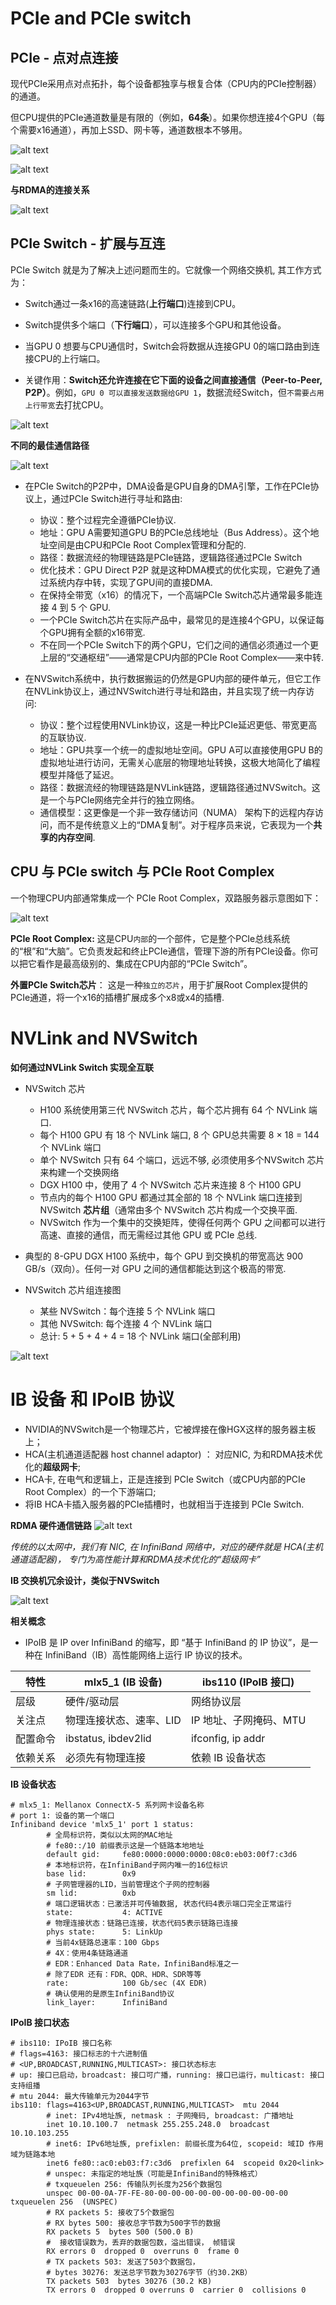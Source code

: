# PCIe and PCIe switch

## PCIe - 点对点连接

现代PCIe采用点对点拓扑，每个设备都独享与根复合体（CPU内的PCIe控制器）的通道。

但CPU提供的PCIe通道数量是有限的（例如，**64条**）。如果你想连接4个GPU（每个需要x16通道），再加上SSD、网卡等，通道数根本不够用。

![alt text](images/image.png)

![alt text](images/image-2.png)

**与RDMA的连接关系** <br>

![alt text](images/image-3.png)

## PCIe Switch - 扩展与互连
PCIe Switch 就是为了解决上述问题而生的。它就像一个网络交换机, 其工作方式为：

- Switch通过一条x16的高速链路(**上行端口**)连接到CPU。

- Switch提供多个端口（**下行端口**），可以连接多个GPU和其他设备。

- 当GPU 0 想要与CPU通信时，Switch会将数据从连接GPU 0的端口路由到连接CPU的上行端口。

- 关键作用：**Switch还允许连接在它下面的设备之间直接通信（Peer-to-Peer, P2P）**。例如，`GPU 0 可以直接发送数据给GPU 1`，数据流经Switch，但`不需要占用上行带宽`去打扰CPU。


![alt text](images/image-1.png)

**不同的最佳通信路径** <br>

![alt text](images/image-5.png)

- 在PCIe Switch的P2P中，DMA设备是GPU自身的DMA引擎，工作在PCIe协议上，通过PCIe Switch进行寻址和路由:
  - 协议：整个过程完全遵循PCIe协议.
  - 地址：GPU A需要知道GPU B的PCIe总线地址（Bus Address）。这个地址空间是由CPU和PCIe Root Complex管理和分配的.
  - 路径：数据流经的物理链路是PCIe链路，逻辑路径通过PCIe Switch
  - 优化技术：GPU Direct P2P 就是这种DMA模式的优化实现，它避免了通过系统内存中转，实现了GPU间的直接DMA.
  - 在保持全带宽（x16）的情况下，一个高端PCIe Switch芯片通常最多能连接 4 到 5 个 GPU.
  - 一个PCIe Switch芯片在实际产品中，最常见的是连接4个GPU，以保证每个GPU拥有全额的x16带宽.
  - 不在同一个PCIe Switch下的两个GPU，它们之间的通信必须通过一个更上层的“交通枢纽”——通常是CPU内部的PCIe Root Complex——来中转.


- 在NVSwitch系统中，执行数据搬运的仍然是GPU内部的硬件单元，但它工作在NVLink协议上，通过NVSwitch进行寻址和路由，并且实现了统一内存访问:
  - 协议：整个过程使用NVLink协议，这是一种比PCIe延迟更低、带宽更高的互联协议.
  - 地址：GPU共享一个统一的虚拟地址空间。GPU A可以直接使用GPU B的虚拟地址进行访问，无需关心底层的物理地址转换，这极大地简化了编程模型并降低了延迟。
  - 路径：数据流经的物理链路是NVLink链路，逻辑路径通过NVSwitch。这是一个与PCIe网络完全并行的独立网络。
  - 通信模型：这更像是一个非一致存储访问（NUMA） 架构下的远程内存访问，而不是传统意义上的“DMA复制”。对于程序员来说，它表现为一个**共享的内存空间**.

## CPU 与 PCIe switch 与 PCIe Root Complex
一个物理CPU内部通常集成一个 PCIe Root Complex，双路服务器示意图如下：<br>

![alt text](images/deepseek_mermaid_20251009_b9e940.png)


**PCIe Root Complex:** 这是CPU`内部`的一个部件，它是整个PCIe总线系统的“根”和“大脑”。它负责发起和终止PCIe通信，管理下游的所有PCIe设备。你可以把它看作是最高级别的、集成在CPU内部的“PCIe Switch”。

**外置PCIe Switch芯片**： 这是一种`独立的芯片`，用于扩展Root Complex提供的PCIe通道，将一个x16的插槽扩展成多个x8或x4的插槽.

# NVLink and NVSwitch

**如何通过NVLink Switch 实现全互联**

- NVSwitch 芯片
  - H100 系统使用第三代 NVSwitch 芯片，每个芯片拥有 64 个 NVLink 端口.
  - 每个 H100 GPU 有 18 个 NVLink 端口, 8 个 GPU总共需要 8 × 18 = 144 个 NVLink 端口
  - 单个 NVSwitch 只有 64 个端口，远远不够, 必须使用多个NVSwitch 芯片来构建一个交换网络
  - DGX H100 中，使用了 4 个 NVSwitch 芯片来连接 8 个 H100 GPU
  - 节点内的每个 H100 GPU 都通过其全部的 18 个 NVLink 端口连接到 NVSwitch **芯片组**（通常由多个 NVSwitch 芯片构成一个交换平面.
  - NVSwitch 作为一个集中的交换矩阵，使得任何两个 GPU 之间都可以进行高速、直接的通信，而无需经过其他 GPU 或 PCIe 总线.

- 典型的 8-GPU DGX H100 系统中，每个 GPU 到交换机的带宽高达 900 GB/s（双向）。任何一对 GPU 之间的通信都能达到这个极高的带宽.

- NVSwitch 芯片组连接图
  - 某些 NVSwitch：每个连接 5 个 NVLink 端口
  - 其他 NVSwitch: 每个连接 4 个 NVLink 端口
  - 总计: 5 + 5 + 4 + 4 = 18 个 NVLink 端口(全部利用)

![alt text](images/image-4.png)


# IB 设备 和 IPoIB 协议

- NVIDIA的NVSwitch是一个物理芯片，它被焊接在像HGX这样的服务器主板上；
- HCA(主机通道适配器 host channel adaptor) ： 对应NIC, 为和RDMA技术优化的**超级网卡**;
- HCA卡, 在电气和逻辑上，正是连接到 PCIe Switch（或CPU内部的PCIe Root Complex）的一个下游端口;
- 将IB HCA卡插入服务器的PCIe插槽时，也就相当于连接到 PCIe Switch.

**RDMA 硬件通信链路**
![alt text](images/image-6.png)

*传统的以太网中，我们有 NIC, 在 InfiniBand 网络中，对应的硬件就是 HCA(主机通道适配器)， 专门为高性能计算和RDMA技术优化的“超级网卡”*

**IB 交换机冗余设计，类似于NVSwitch**

![alt text](images/image-7.png)

**相关概念**

- IPoIB 是 IP over InfiniBand 的缩写，即 “基于 InfiniBand 的 IP 协议”，是一种在 InfiniBand（IB）高性能网络上运行 IP 协议的技术。


| 特性       | mlx5_1 (IB 设备)       | ibs110 (IPoIB 接口)     |
| ---------- | ---------------------- | ----------------------- |
| 层级       | 硬件/驱动层            | 网络协议层              |
| 关注点     | 物理连接状态、速率、LID | IP 地址、子网掩码、MTU  |
| 配置命令   | ibstatus, ibdev2lid     | ifconfig, ip addr       |
| 依赖关系   | 必须先有物理连接       | 依赖 IB 设备状态        |


**IB 设备状态**

```shell
# mlx5_1: Mellanox ConnectX-5 系列网卡设备名称
# port 1: 设备的第一个端口
Infiniband device 'mlx5_1' port 1 status:
        # 全局标识符，类似以太网的MAC地址
        # fe80::/10 前缀表示这是一个链路本地地址
        default gid:     fe80:0000:0000:0000:08c0:eb03:00f7:c3d6
        # 本地标识符，在InfiniBand子网内唯一的16位标识
        base lid:        0x9
        # 子网管理器的LID，当前管理这个子网的控制器
        sm lid:          0xb
        # 端口逻辑状态：已激活并可传输数据, 状态代码4表示端口完全正常运行
        state:           4: ACTIVE
        # 物理连接状态：链路已连接，状态代码5表示链路已连接
        phys state:      5: LinkUp
        # 当前4x链路总速率：100 Gbps
        # 4X：使用4条链路通道
        # EDR：Enhanced Data Rate，InfiniBand标准之一
        # 除了EDR 还有：FDR、QDR、HDR、SDR等等
        rate:            100 Gb/sec (4X EDR)
        # 确认使用的是原生InfiniBand协议
        link_layer:      InfiniBand
```

**IPoIB 接口状态**

```shell
# ibs110: IPoIB 接口名称
# flags=4163: 接口标志的十六进制值
# <UP,BROADCAST,RUNNING,MULTICAST>: 接口状态标志
# up: 接口已启动，broadcast: 接口可广播，running: 接口已运行，multicast: 接口支持组播
# mtu 2044: 最大传输单元为2044字节
ibs110: flags=4163<UP,BROADCAST,RUNNING,MULTICAST>  mtu 2044
        # inet: IPv4地址族, netmask : 子网掩码, broadcast: 广播地址
        inet 10.10.100.7  netmask 255.255.248.0  broadcast 10.10.103.255
        # inet6: IPv6地址族, prefixlen: 前缀长度为64位, scopeid: 域ID 作用域为链路本地
        inet6 fe80::ac0:eb03:f7:c3d6  prefixlen 64  scopeid 0x20<link>
        # unspec: 未指定的地址族（可能是InfiniBand的特殊格式）
        # txqueuelen 256: 传输队列长度为256个数据包
        unspec 00-00-0A-7F-FE-80-00-00-00-00-00-00-00-00-00-00  txqueuelen 256  (UNSPEC)
        # RX packets 5: 接收了5个数据包
        # RX bytes 500: 接收总字节数为500字节的数据
        RX packets 5  bytes 500 (500.0 B)
        #  接收错误数为，丢弃的数据包数，溢出错误， 帧错误
        RX errors 0  dropped 0  overruns 0  frame 0
        # TX packets 503: 发送了503个数据包，
        # bytes 30276: 发送总字节数为30276字节（约30.2KB）
        TX packets 503  bytes 30276 (30.2 KB)
        TX errors 0  dropped 0 overruns 0  carrier 0  collisions 0
```



